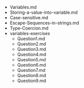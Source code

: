 - Variables.md
- Storing-a-value-into-variable.md
- Case-sensitive.md
- Escape-Sequences-in-strings.md
- Type-Coercion.md
- variables-exercises
    - Question1.md
    - Question2.md
    - Question3.md
    - Question4.md
    - Question5.md
    - Question6.md
    - Question7.md
    - Question8.md
    - Question9.md 
